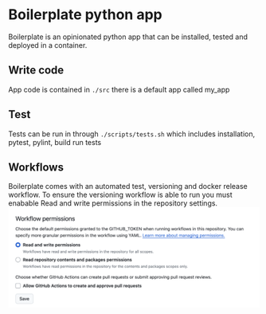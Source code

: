 # Boilerplate python app
Boilerplate is an opinionated python app that can be installed, tested and deployed in a container.
## Write code
App code is contained in `./src` there is a default app called my_app 
## Test
Tests can be run in through `./scripts/tests.sh` which includes installation, pytest, pylint, build run tests
## Workflows
Boilerplate comes with an automated test, versioning and docker release workflow. To ensure the versioning workflow is able to run you must enabable Read and write permissions in the repository settings.
![workflow permissions](workflow_permissions.png)